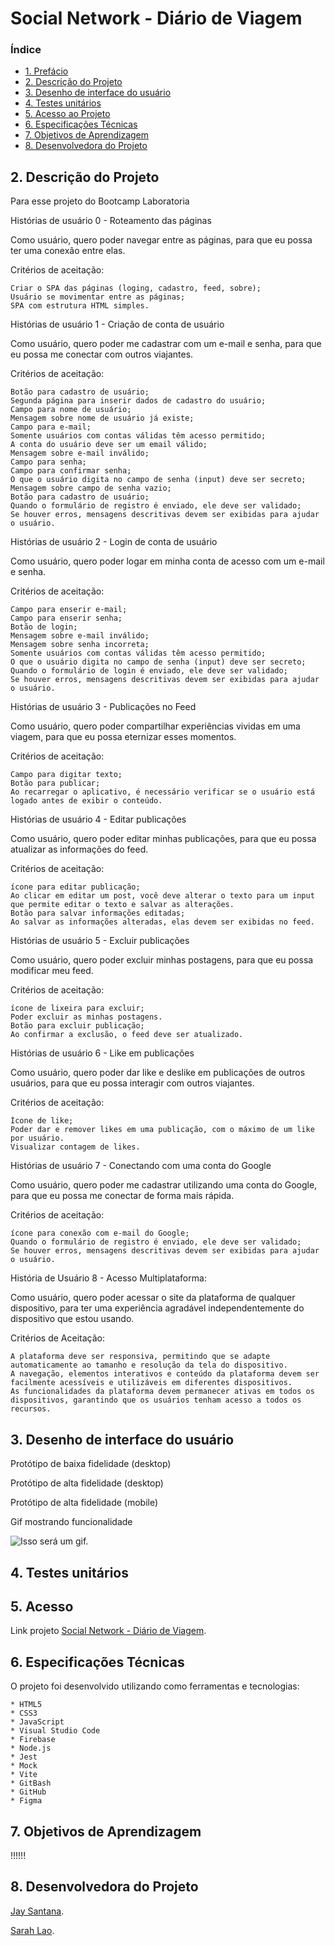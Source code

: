 # Social Network - Diário de Viagem 


### Índice

* [1. Prefácio](#prefácio)
* [2. Descrição do Projeto](#descrição-do-projeto)
* [3. Desenho de interface do usuário](#desenho-de-interface-do-usuário)
* [4. Testes unitários](#testes-unitários)
* [5. Acesso ao Projeto](#acesso-ao-projeto)
* [6. Especificações Técnicas](#especificações-técnicas) 
* [7. Objetivos de Aprendizagem](#objetivos-de-aprendizagem)
* [8. Desenvolvedora do Projeto](#desenvolvedora)


## 2. Descrição do Projeto 
Para esse projeto do Bootcamp Laboratoria 


Histórias de usuário 0 - Roteamento das páginas

Como usuário, quero poder navegar entre as páginas, para que eu possa ter uma conexão entre elas.

Critérios de aceitação:

    Criar o SPA das páginas (loging, cadastro, feed, sobre);
    Usuário se movimentar entre as páginas;
    SPA com estrutura HTML simples.

Histórias de usuário 1 - Criação de conta de usuário

Como usuário, quero poder me cadastrar com um e-mail e senha, para que eu possa me conectar com outros viajantes.

Critérios de aceitação:

    Botão para cadastro de usuário;
    Segunda página para inserir dados de cadastro do usuário;
    Campo para nome de usuário;
    Mensagem sobre nome de usuário já existe;
    Campo para e-mail;
    Somente usuários com contas válidas têm acesso permitido;
    A conta do usuário deve ser um email válido;
    Mensagem sobre e-mail inválido;
    Campo para senha;
    Campo para confirmar senha;
    O que o usuário digita no campo de senha (input) deve ser secreto;
    Mensagem sobre campo de senha vazio;
    Botão para cadastro de usuário;
    Quando o formulário de registro é enviado, ele deve ser validado;
    Se houver erros, mensagens descritivas devem ser exibidas para ajudar o usuário.

Histórias de usuário 2 - Login de conta de usuário

Como usuário, quero poder logar em minha conta de acesso com um e-mail e senha.

Critérios de aceitação:

    Campo para enserir e-mail; 
    Campo para enserir senha;
    Botão de login;
    Mensagem sobre e-mail inválido;
    Mensagem sobre senha incorreta;
    Somente usuários com contas válidas têm acesso permitido;
    O que o usuário digita no campo de senha (input) deve ser secreto;
    Quando o formulário de login é enviado, ele deve ser validado;
    Se houver erros, mensagens descritivas devem ser exibidas para ajudar o usuário.

Histórias de usuário 3 - Publicações no Feed

Como usuário, quero poder compartilhar experiências vividas em uma viagem, para que eu possa eternizar esses momentos.

Critérios de aceitação:

    Campo para digitar texto;
    Botão para publicar;
    Ao recarregar o aplicativo, é necessário verificar se o usuário está logado antes de exibir o conteúdo.

Histórias de usuário 4 - Editar publicações

Como usuário, quero poder editar minhas publicações, para que eu possa atualizar as informações do feed.

Critérios de aceitação:

    ícone para editar publicação;
    Ao clicar em editar um post, você deve alterar o texto para um input que permite editar o texto e salvar as alterações.
    Botão para salvar informações editadas;
    Ao salvar as informações alteradas, elas devem ser exibidas no feed.

Histórias de usuário 5 - Excluir publicações

Como usuário, quero poder excluir minhas postagens, para que eu possa modificar meu feed.

Critérios de aceitação:

    ícone de lixeira para excluir;
    Poder excluir as minhas postagens.
    Botão para excluir publicação;
    Ao confirmar a exclusão, o feed deve ser atualizado.

Histórias de usuário 6 - Like em publicações

Como usuário, quero poder dar like e deslike em publicações de outros usuários, para que eu possa interagir com outros viajantes.

Critérios de aceitação:

    Ícone de like;
    Poder dar e remover likes em uma publicação, com o máximo de um like por usuário.
    Visualizar contagem de likes.

Histórias de usuário 7 - Conectando com uma conta do Google

Como usuário, quero poder me cadastrar utilizando uma conta do Google, para que eu possa me conectar de forma mais rápida.

Critérios de aceitação:

    ícone para conexão com e-mail do Google;
    Quando o formulário de registro é enviado, ele deve ser validado;
    Se houver erros, mensagens descritivas devem ser exibidas para ajudar o usuário.

História de Usuário 8 - Acesso Multiplataforma:

Como usuário, quero poder acessar o site da plataforma de qualquer dispositivo, para ter uma experiência agradável independentemente do dispositivo que estou usando.

Critérios de Aceitação:

    A plataforma deve ser responsiva, permitindo que se adapte automaticamente ao tamanho e resolução da tela do dispositivo.
    A navegação, elementos interativos e conteúdo da plataforma devem ser facilmente acessíveis e utilizáveis em diferentes dispositivos.
    As funcionalidades da plataforma devem permanecer ativas em todos os dispositivos, garantindo que os usuários tenham acesso a todos os recursos.



## 3. Desenho de interface do usuário 

Protótipo de baixa fidelidade (desktop)

Protótipo de alta fidelidade (desktop) 

Protótipo de alta fidelidade (mobile)



Gif mostrando funcionalidade 

![Isso será um gif.](/image/sample.png "Isso é um gif.")

## 4. Testes unitários


## 5. Acesso
Link projeto [Social Network - Diário de Viagem](https://github.com/jay-santana/SAP011-social-network). 

## 6. Especificações Técnicas
O projeto foi desenvolvido utilizando como ferramentas e tecnologias:

    * HTML5
    * CSS3
    * JavaScript
    * Visual Studio Code
    * Firebase
    * Node.js
    * Jest
    * Mock
    * Vite
    * GitBash
    * GitHub
    * Figma
## 7. Objetivos de Aprendizagem 
!!!!!! 

## 8. Desenvolvedora do Projeto
[Jay Santana](https://github.com/jay-santana).

[Sarah Lao](https://github.com/laosarah).